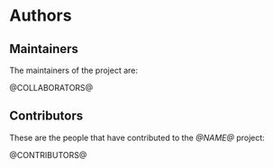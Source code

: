 [comment]: <> (Don't edit this file!)
[comment]: <> (It is automatically updated after every release of https://github.com/alejandrohdezma/defaults)
[comment]: <> (If you want to suggest a change, please open a PR or issue in that repository)

# Authors

## Maintainers

The maintainers of the project are:

@COLLABORATORS@

## Contributors

These are the people that have contributed to the _@NAME@_ project:

@CONTRIBUTORS@